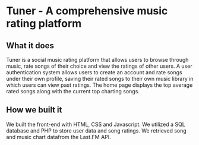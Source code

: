 # Tuner - A comprehensive music rating platform

## What it does
Tuner is a social music rating platform that allows users to browse through music, rate songs of their choice and view the ratings of other users. A user authentication system allows users to create an account and rate songs under their own profile, saving their rated songs to their own music library in which users can view past ratings. The home page displays the top average rated songs along with the current top charting songs. 

## How we built it
We built the front-end with HTML, CSS and Javascript. We utilized a SQL database and PHP to store user data and song ratings. We retrieved song and music chart datafrom the Last.FM API.
